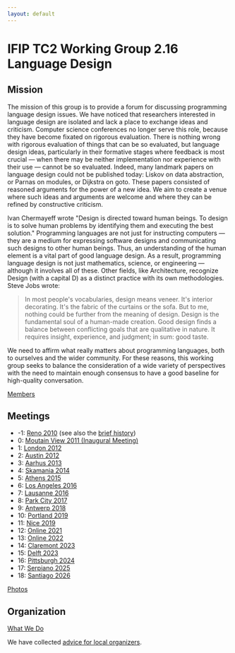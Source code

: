 ```yaml
---
layout: default
---
```


# IFIP TC2 Working Group 2.16 Language Design

## Mission

The mission of this group is to provide a forum for discussing programming language design issues. We have noticed that researchers interested in language design are isolated and lack a place to exchange ideas and criticism. Computer science conferences no longer serve this role, because they have become fixated on rigorous evaluation. There is nothing wrong with rigorous evaluation of things that can be so evaluated, but language design ideas, particularly in their formative stages where feedback is most crucial — when there may be neither implementation nor experience with their use — cannot be so evaluated. Indeed, many landmark papers on language design could not be published today: Liskov on data abstraction, or Parnas on modules, or Dijkstra on goto. These papers consisted of reasoned arguments for the power of a new idea. We aim to create a venue where such ideas and arguments are welcome and where they can be refined by constructive criticism.

Ivan Chermayeff wrote "Design is directed toward human beings. To design is to solve human problems by identifying them and executing the best solution." Programming languages are not just for instructing computers — they are a medium for expressing software designs and communicating such designs to other human beings. Thus, an understanding of the human element is a vital part of good language design. As a result, programming language design is not just mathematics, science, or engineering — although it involves all of these. Other fields, like Architecture, recognize Design (with a capital D) as a distinct practice with its own methodologies. Steve Jobs wrote:

> In most people's vocabularies, design means veneer. It's interior decorating. It's the fabric of the curtains or the sofa. But to me, nothing could be further from the meaning of design. 
> Design is the fundamental soul of a human-made creation.
> Good design finds a balance between conflicting goals that are qualitative in nature. 
> It requires insight, experience, and judgment; in sum: good taste. 

We need to affirm what really matters about programming languages, both to ourselves and the wider community. For these reasons, this working group seeks to balance the consideration of a wide variety of perspectives with the need to maintain enough consensus to have a good baseline for high-quality conversation.

[Members](members.md)

## Meetings

- -1: [Reno 2010](meetings/Reno2010.md) (see also the [brief history](history.md))
- 0: [Moutain View 2011 (Inaugural Meeting)](meetings/MountainView2011.md)
- 1: [London 2012](meetings/London2012.md)
- 2: [Austin 2012](meetings/Austin2012.md)
- 3: [Aarhus 2013](meetings/Aarhus2013.md)
- 4: [Skamania 2014](meetings/Skamania2014.md)
- 5: [Athens 2015](meetings/Athens2015.md)
- 6: [Los Angeles 2016](meetings/LosAngeles2016.md)
- 7: [Lausanne 2016](meetings/Lausanne2016.md)
- 8: [Park City 2017](meetings/ParkCity2017.md)
- 9: [Antwerp 2018](meetings/Antwerp2018.md)
- 10: [Portland 2019](meetings/Portland2019.md)
- 11: [Nice 2019](meetings/Nice2019.md)
- 12: [Online 2021](meetings/Online2021.md)
- 13: [Online 2022](meetings/Online2022.md)
- 14: [Claremont 2023](meetings/Claremont2023.md)
- 15: [Delft 2023](meetings/Delft2023.md)
- 16: [Pittsburgh 2024](meetings/Pittsburgh2024.md)
- 17: [Serpiano 2025](meetings/Serpiano2025.md)
- 18: [Santiago 2026](meetings/Santiago2026.md)

[Photos](http://www.flickr.com/groups/wgld/)

## Organization

[What We Do](whatwedo.md)

We have collected [advice for local organizers](local.md).
